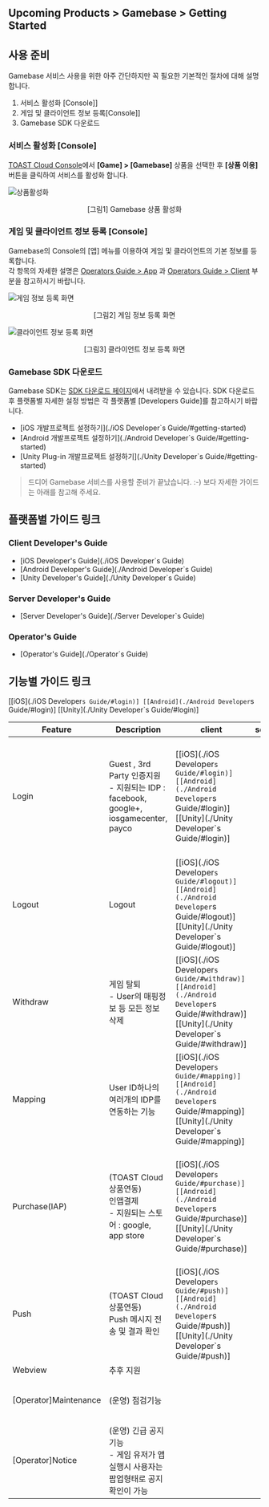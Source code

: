 ## Upcoming Products > Gamebase > Getting Started

## 사용 준비
Gamebase 서비스 사용을 위한 아주 간단하지만 꼭 필요한 기본적인 절차에 대해 설명합니다.

1. 서비스 활성화 [Console]]
2. 게임 및 클라이언트 정보 등록[Console]]
3. Gamebase SDK 다운로드

### 서비스 활성화 [Console]

[TOAST Cloud Console](http://console.cloud.toast.com)에서 **[Game] > [Gamebase]** 상품을 선택한 후 **[상품 이용]** 버튼을 클릭하여 서비스를 활성화 합니다.

![상품활성화](http://static.toastoven.net/prod_gamebase/GettingStarted/img_console_active_1.0.png)
<center>[그림1] Gamebase 상품 활성화</center>

### 게임 및 클라이언트 정보 등록 [Console]

Gamebase의 Console의 [앱] 메뉴를 이용하여 게임 및 클라이언트의 기본 정보를 등록합니다.<br>
각 항목의 자세한 설명은 [Operators Guide > App](/Upcoming%20Products/Gamebase/Operator%60s%20Guide/#_3) 과 [Operators Guide > Client](/Upcoming%20Products/Gamebase/Operator%60s%20Guide/#_4) 부분을 참고하시기 바랍니다.


![게임 정보 등록 화면](http://static.toastoven.net/prod_gamebase/GettingStarted/img_console_app_1.0.png)
<center>[그림2] 게임 정보 등록 화면</center>

![클라이언트 정보 등록 화면](http://static.toastoven.net/prod_gamebase/GettingStarted/img_console_client_1.0.png)
<center>[그림3] 클라이언트 정보 등록 화면</center>



### Gamebase SDK 다운로드

Gamebase SDK는 [SDK 다운로드 페이지](http://docs.cloud.toast.com/ko/Download/)에서 내려받을 수 있습니다.
SDK 다운로드 후 플랫폼별 자세한 설정 방법은 각 플랫폼별 [Developers Guide]를 참고하시기 바랍니다.

* [iOS 개발프로젝트 설정하기](./iOS Developer`s Guide/#getting-started)
* [Android 개발프로젝트 설정하기](./Android Developer`s Guide/#getting-started)
* [Unity Plug-in 개발프로젝트 설정하기](./Unity Developer`s Guide/#getting-started)

> 드디어 Gamebase 서비스를 사용할 준비가 끝났습니다. :-)
> 보다 자세한 가이드는 아래를 참고해 주세요.


## 플랫폼별 가이드 링크
### Client Developer's Guide
* [iOS Developer's Guide](./iOS Developer`s Guide)
* [Android Developer's Guide](./Android Developer`s Guide)
* [Unity Developer's Guide](./Unity Developer`s Guide)

### Server Developer's Guide
* [Server Developer's Guide](./Server Developer`s Guide)

### Operator's Guide
* [Operator's Guide](./Operator`s Guide)


## 기능별 가이드 링크
[[iOS](./iOS Developer`s Guide/#login)] [[Android](./Android Developer`s Guide/#login)] [[Unity](./Unity Developer`s Guide/#login)]


| Feature | Description | client | server  | console |
|--------|--------|--------|--------|--------|
| Login        | Guest , 3rd Party 인증지원  <br> - 지원되는 IDP : facebook, google+, iosgamecenter, payco      | [[iOS](./iOS Developer`s Guide/#login)] [[Android](./Android Developer`s Guide/#login)] [[Unity](./Unity Developer`s Guide/#login)]  |  |  [[App]메뉴의 인증정보설정](./Operator`s Guide/#_3) <br> [[Member]메뉴](./Operator`s Guide/#_11) <br> - 회원조회(기본정보, 로그인이력, 플레이타임 등) |
| Logout       |  Logout      | [[iOS](./iOS Developer`s Guide/#logout)] [[Android](./Android Developer`s Guide/#logout)] [[Unity](./Unity Developer`s Guide/#logout)]| | |
| Withdraw       | 게임 탈퇴 <br> - User의 매핑정보 등 모든 정보 삭제     | [[iOS](./iOS Developer`s Guide/#withdraw)] [[Android](./Android Developer`s Guide/#withdraw)] [[Unity](./Unity Developer`s Guide/#withdraw)]| | |
| Mapping       | User ID하나의 여러개의 IDP를 연동하는 기능      | [[iOS](./iOS Developer`s Guide/#mapping)] [[Android](./Android Developer`s Guide/#mapping)] [[Unity](./Unity Developer`s Guide/#mapping)]| | |
| Purchase(IAP)       |  (TOAST Cloud 상품연동) <br> 인앱결제 <br> - 지원되는 스토어 : google, app store      | [[iOS](./iOS Developer`s Guide/#purchase)] [[Android](./Android Developer`s Guide/#purchase)] [[Unity](./Unity Developer`s Guide/#purchase)]| | [[IAP]메뉴](./Operator`s Guide/#_13)<br> [- 아이템 등록](./Operator`s Guide/#_15) <br> [- 결제정보 조회](./Operator`s Guide/#_16) |
| Push       | (TOAST Cloud 상품연동) <br> Push 메시지 전송 및 결과 확인      | [[iOS](./iOS Developer`s Guide/#push)] [[Android](./Android Developer`s Guide/#push)] [[Unity](./Unity Developer`s Guide/#push)]| |[[Push]메뉴](./Operator`s Guide/#_9) |
| Webview      | 추후 지원       |  | | |
| [Operator]Maintenance      | (운영) 점검기능       |  | |  [[Maintenance]메뉴](./Operator`s Guide/#_5) |
| [Operator]Notice      | (운영) 긴급 공지 기능 <br> - 게임 유저가 앱 실행시 사용자는 팝업형태로 공지 확인이 가능      | | | [[Notice]메뉴](./Operator`s Guide/#_7) |
